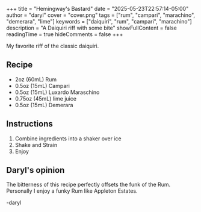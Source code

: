 +++
title = "Hemingway's Bastard"
date = "2025-05-23T22:57:14-05:00"
author = "daryl"
cover = "cover.png"
tags = ["rum", "campari", "marachino", "demerara", "lime"]
keywords = ["daiquiri", "rum", "campari", "marachino"]
description = "A Daiquiri riff with some bite"
showFullContent = false
readingTime = true
hideComments = false
+++

My favorite riff of the classic daiquiri. 
## Recipe

- 2oz (60mL) Rum
- 0.5oz (15mL) Campari
- 0.5oz (15mL) Luxardo Maraschino
- 0.75oz (45mL) lime juice
- 0.5oz (15mL) Demerara

## Instructions

1. Combine ingredients into a shaker over ice
2. Shake and Strain
3. Enjoy

## Daryl's opinion

The bitterness of this recipe perfectly offsets the funk of the Rum. Personally I enjoy a funky Rum like Appleton Estates.

-daryl
